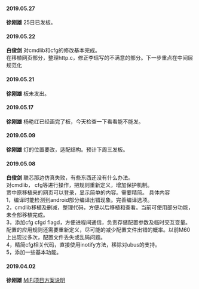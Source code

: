 

#### 2019.05.27
**徐刚雄** 25日已发板。
#### 2019.05.22
**白俊剑**  对cmdlib和cfg的修改基本完成。<br>在移植网页部分，整理http.c，修正李瑶写的不满意的部分。下一步重点在中间层规范化
#### 2019.05.21
**徐刚雄**  板未发出。
#### 2019.05.17
**徐刚雄**  杨艳红已经画完了板，今天检查一下看看能不能发。
#### 2019.05.09
**徐刚雄**  灯的位置要改，适配结构。预计下周三发板。
#### 2019.05.08
**白俊剑**  联芯那边仿真失败，有些东西还没有什么办法。  
对cmdlib， cfg等进行操作，把规则重新定义，增加保护机制。  
贾中原移植来的网页可以登录，显示简单的内容。需要精简。
<hide>
具体内容  
1，编译时能检测到android部分编译出错现象。完善编译选项。  
2，cmdlib移植及删减，整理代码，方便以后移植和查看。当前可使用部分功能，未全部移植完成。  
3，添加cfg cfgd flagd，方便进程间通信，负责存储配置参数及临时交互变量。配置的应用规则还需要重新定义，尽可能的减少配置文件出错的概率。以前M60上出现过多次，配置文件丢失或乱码问题。  
4，精简cfg相关代码，直接使用inotify方法，移除对ubus的支持。  
5，添加一些基本功能。</hide>
#### 2019.04.02
**徐刚雄** [MiFi项目方案说明](http://192.168.1.93:8000/mifi8905/MiFi%E9%A1%B9%E7%9B%AE%E6%96%B9%E6%A1%88%E8%AF%B4%E6%98%8E.xls)
